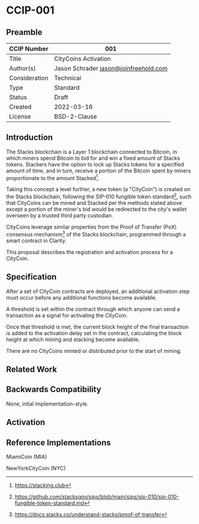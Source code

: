 # CCIP-001

## Preamble

| CCIP Number   | 001                                   |
| ------------- | ------------------------------------- |
| Title         | CityCoins Activation                  |
| Author(s)     | Jason Schrader jason@joinfreehold.com |
| Consideration | Technical                             |
| Type          | Standard                              |
| Status        | Draft                                 |
| Created       | 2022-03-16                            |
| License       | BSD-2-Clause                          |

## Introduction

The Stacks blockchain is a Layer 1 blockchain connected to Bitcoin, in which miners spend Bitcoin to bid for and win a fixed amount of Stacks tokens. Stackers have the option to lock up Stacks tokens for a specified amount of time, and in turn, receive a portion of the Bitcoin spent by miners proportionate to the amount Stacked[^1].

Taking this concept a level further, a new token (a "CityCoin") is created on the Stacks blockchain, following the SIP-010 fungible token standard[^2], such that CityCoins can be mined and Stacked per the methods stated above except a portion of the miner's bid would be redirected to the city's wallet overseen by a trusted third party custodian.

CityCoins leverage similar properties from the Proof of Transfer (PoX) consensus mechanism[^3] of the Stacks blockchain, programmed through a smart contract in Clarity.

This proposal describes the registration and activation process for a CityCoin.

[^1]: https://stacking.club
[^2]: https://github.com/stacksgov/sips/blob/main/sips/sip-010/sip-010-fungible-token-standard.md
[^3]: https://docs.stacks.co/understand-stacks/proof-of-transfer

## Specification

After a set of CityCoin contracts are deployed, an additional activation step must occur before any additional functions become available.

A threshold is set within the contract through which anyone can send a transaction as a signal for activating the CityCoin.

Once that threshold is met, the current block height of the final transaction is added to the activation delay set in the contract, calculating the block height at which mining and stacking become available.

There are no CityCoins minted or distributed prior to the start of mining.

## Related Work

## Backwards Compatibility

None, intial implementation-style.

## Activation

## Reference Implementations

MiamiCoin (MIA)

NewYorkCityCoin (NYC)
